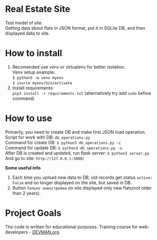 # Real Estate Site
Test model of site.\
Getting data about flats in JSON format, put it in SQLite DB, and then displayed data to site.

# How to install
1. Recomended use venv or virtualenv for better isolation.\
   Venv setup example: \
   `$ python3 -m venv myenv`\
   `$ source myenv/bin/activate`
2. Install requirements: \
   `pip3 install -r requirements.txt` (alternatively try add `sudo` before command)

# How to use
Primarily, you need to create DB and make first JSON load operation.\
Script for work with DB: `db_operations.py`\
Command for create DB: `$ python3 db_operations.py -c`\
Command for update DB: `$ python3 db_operations.py -u`\
After DB is created and updated, run flask server: `$ python3 server.py`\
And go to site: `http://127.0.0.1:5000/` 

**Some useful info**
1) Each time you upload new data to DB, old records get status `active: False` and no longer displayed on the site, but saved in DB.
2) Button `Только новостройки` on site displayed only new flats(not older than 2 years).
# Project Goals

The code is written for educational purposes. Training course for web-developers - [DEVMAN.org](https://devman.org)
